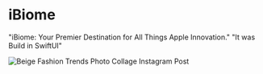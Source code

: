 # iBiome
"iBiome: Your Premier Destination for All Things Apple Innovation."
"It was Build in SwiftUI"

![Beige Fashion Trends Photo Collage Instagram Post](https://github.com/MunavarPM/iBiome/assets/121251398/387bcfde-7aa9-490d-9c9e-f5c0bfae03aa)


